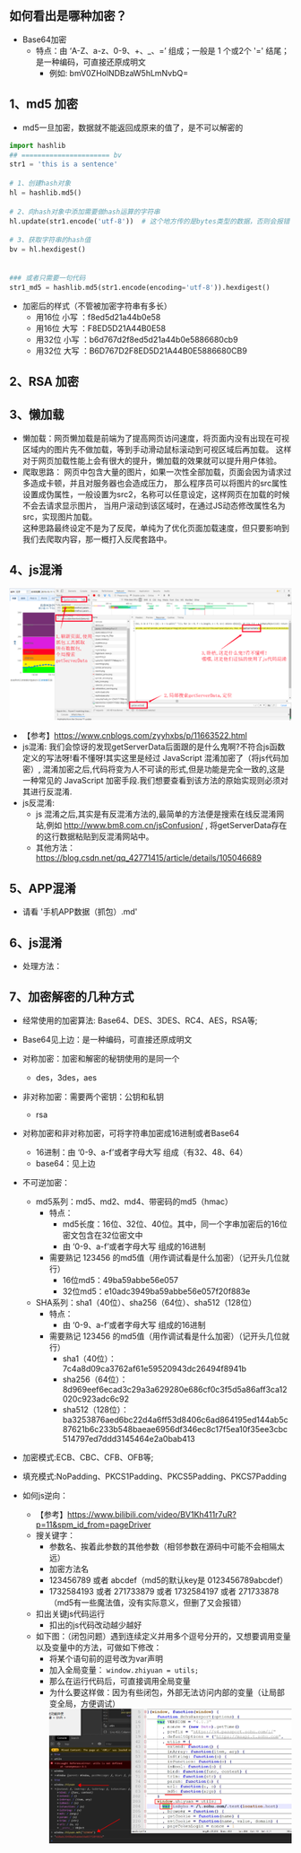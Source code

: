
 ## 如何看出是哪种加密？
- Base64加密
    - 特点：由 ‘A-Z、a-z、0-9、+、_、=’ 组成；一般是 1 个或2个 '=' 结尾；是一种编码，可直接还原成明文
        - 例如: bmV0ZHolNDBzaW5hLmNvbQ=

## 1、md5 加密
- md5一旦加密，数据就不能返回成原来的值了，是不可以解密的
```python
import hashlib
## ====================== bv
str1 = 'this is a sentence'

# 1、创建hash对象
hl = hashlib.md5()

# 2、向hash对象中添加需要做hash运算的字符串
hl.update(str1.encode('utf-8'))  # 这个地方传的是bytes类型的数据，否则会报错

# 3、获取字符串的hash值
bv = hl.hexdigest()


### 或者只需要一句代码
str1_md5 = hashlib.md5(str1.encode(encoding='utf-8')).hexdigest()
```

- 加密后的样式（不管被加密字符串有多长）
    - 用16位 小写	：f8ed5d21a44b0e58
    - 用16位 大写	：F8ED5D21A44B0E58
    - 用32位 小写	：b6d767d2f8ed5d21a44b0e5886680cb9
    - 用32位 大写	：B6D767D2F8ED5D21A44B0E5886680CB9

## 2、RSA 加密

## 3、懒加载
- 懒加载：网页懒加载是前端为了提高网页访问速度，将页面内没有出现在可视区域内的图片先不做加载，等到手动滑动鼠标滚动到可视区域后再加载。
        这样对于网页加载性能上会有很大的提升，懒加载的效果就可以提升用户体验。
- 爬取思路： 
        网页中包含大量的图片，如果一次性全部加载，页面会因为请求过多造成卡顿，并且对服务器也会造成压力，
        那么程序员可以将图片的src属性设置成伪属性，一般设置为src2，名称可以任意设定，这样网页在加载的时候不会去请求显示图片，
        当用户滚动到该区域时，在通过JS动态修改属性名为src，实现图片加载。  
    这种思路最终设定不是为了反爬，单纯为了优化页面加载速度，但只要影响到我们去爬取内容，那一概打入反爬套路中。
  
## 4、js混淆
![img.png](js混淆.png)
- 【参考】https://www.cnblogs.com/zyyhxbs/p/11663522.html
- js混淆: 我们会惊讶的发现getServerData后面跟的是什么鬼啊?不符合js函数定义的写法呀!看不懂呀!其实这里是经过 JavaScript 混淆加密了（将js代码加密）,
  混淆加密之后,代码将变为人不可读的形式,但是功能是完全一致的,这是一种常见的 JavaScript 加密手段.我们想要查看到该方法的原始实现则必须对其进行反混淆.
- js反混淆: 
    - js 混淆之后,其实是有反混淆方法的,最简单的方法便是搜索在线反混淆网站,例如 http://www.bm8.com.cn/jsConfusion/ ,
        将getServerData存在的这行数据粘贴到反混淆网站中。
    - 其他方法：https://blog.csdn.net/qq_42771415/article/details/105046689

## 5、APP混淆
- 请看 '手机APP数据（抓包）.md'

## 6、js混淆
- 处理方法：

## 7、加密解密的几种方式
- 经常使用的加密算法: Base64、DES、3DES、RC4、AES，RSA等;
- Base64见上边：是一种编码，可直接还原成明文
- 对称加密：加密和解密的秘钥使用的是同一个
    - des，3des，aes
- 非对称加密：需要两个密钥：公钥和私钥
    - rsa
- 对称加密和非对称加密，可将字符串加密成16进制或者Base64
    - 16进制：由 ‘0-9、a-f’或者字母大写 组成（有32、48、64）
    - base64：见上边
- 不可逆加密：
    - md5系列：md5、md2、md4、带密码的md5（hmac）
        - 特点：
            - md5长度：16位、32位、40位。其中，同一个字串加密后的16位密文包含在32位密文中
            - 由 ‘0-9、a-f’或者字母大写 组成的16进制
        - 需要熟记 123456 的md5值（用作调试看是什么加密）（记开头几位就行）
            - 16位md5：49ba59abbe56e057 
            - 32位md5：e10adc3949ba59abbe56e057f20f883e
    - SHA系列：sha1（40位）、sha256（64位）、sha512（128位）
        - 特点：
            - 由 ‘0-9、a-f’或者字母大写 组成的16进制
        - 需要熟记 123456 的md5值（用作调试看是什么加密）（记开头几位就行）
            - sha1（40位）：7c4a8d09ca3762af61e59520943dc26494f8941b
            - sha256（64位）：8d969eef6ecad3c29a3a629280e686cf0c3f5d5a86aff3ca12020c923adc6c92
            - sha512（128位）：ba3253876aed6bc22d4a6ff53d8406c6ad864195ed144ab5c87621b6c233b548baeae6956df346ec8c17f5ea10f35ee3cbc514797ed7ddd3145464e2a0bab413
- 加密模式:ECB、CBC、CFB、OFB等;
- 填充模式:NoPadding、PKCS1Padding、PKCS5Padding、PKCS7Padding


- 如何js逆向：
    - 【参考】https://www.bilibili.com/video/BV1Kh411r7uR?p=11&spm_id_from=pageDriver
    - 搜关键字：
        - 参数名、挨着此参数的其他参数（相邻参数在源码中可能不会相隔太远）
        - 加密方法名
        - 123456789 或者 abcdef（md5的默认key是 0123456789abcdef）
        - 1732584193 或者 271733879 或者 1732584197 或者 271733878 （md5有一些魔法值，没有实际意义，但删了又会报错）
    - 扣出关键js代码运行
        - 扣出的js代码改动越少越好
    - 如下图：（闭包问题）遇到连续定义并用多个逗号分开的，又想要调用变量以及变量中的方法，可做如下修改：
        - 将某个语句前的逗号改为var声明
        - 加入全局变量： `window.zhiyuan = utils;`
        - 那么在运行代码后，可直接调用全局变量
        - 为什么要这样做：因为有些闭包，外部无法访问内部的变量（让局部变全局，方便调试）
    ![img_2.png](js逆向.png)